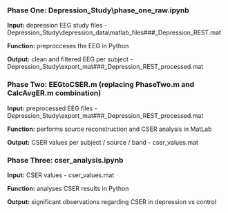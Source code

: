### Phase One: Depression_Study\phase_one_raw.ipynb

**Input:** depression EEG study files - Depression_Study\depression_data\matlab_files\###_Depression_REST.mat

**Function:** preprocceses the EEG in Python

**Output:** clean and filtered EEG per subject - Depression_Study\export_mat\###_Depression_REST_processed.mat

### Phase Two: EEGtoCSER.m (replacing PhaseTwo.m and CalcAvgER.m combination)

**Input:** preprocessed EEG files - Depression_Study\export_mat\###_Depression_REST_processed.mat

**Function:** performs source reconstruction and CSER analysis in MatLab

**Output:** CSER values per subject / source / band - cser_values.mat

### Phase Three: cser_analysis.ipynb

**Input:** CSER values - cser_values.mat

**Function:** analyses CSER results in Python

**Output:** significant observations regarding CSER in depression vs control
